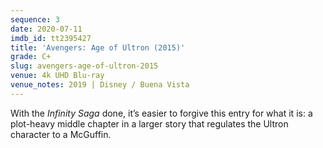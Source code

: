 ```yaml
---
sequence: 3
date: 2020-07-11
imdb_id: tt2395427
title: 'Avengers: Age of Ultron (2015)'
grade: C+
slug: avengers-age-of-ultron-2015
venue: 4k UHD Blu-ray
venue_notes: 2019 | Disney / Buena Vista
---
```


With the _Infinity Saga_ done, it’s easier to forgive this entry for what it is: a plot-heavy middle chapter in a larger story that regulates the Ultron character to a McGuffin.
